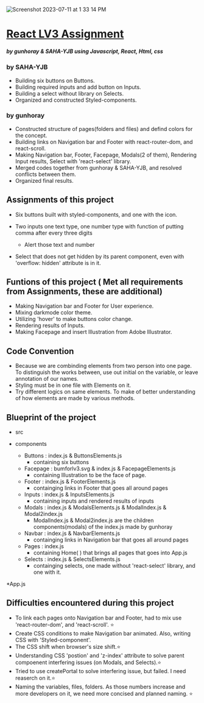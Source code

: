 ![Screenshot 2023-07-11 at 1 33 14 PM](https://github.com/gunhoray/REACT_week3_LV3/assets/88648468/3c524fc9-c6da-4d81-a2e2-4e089c1ca915)


# [React LV3 Assignment](https://react-week3-lv3.vercel.app/) 
##### by gunhoray & SAHA-YJB using Javascript, React, Html, css

### by SAHA-YJB
  * Building six buttons on Buttons.
  * Building required inputs and add button on Inputs.
  * Building a select without library on Selects. 
  * Organized and constructed Styled-components.
### by gunhoray
  * Constructed structure of pages(folders and files) and defind colors for the concept.
  * Building links on Navigation bar and Footer with react-router-dom, and react-scroll.
  * Making Navigation bar, Footer, Facepage, Modals(2 of them), Rendering Input results, Select with 'react-select' library.
  * Merged codes together from gunhoray & SAHA-YJB, and resolved conflicts between them.
  * Organized final results.

## Assignments of this project
  * Six buttons built with styled-components, and one with the icon.
    
  * Two inputs one text type, one number type with function of putting comma after every three digits
    * Alert those text and number

  * Select that does not get hidden by its parent component, even with 'overflow: hidden' attribute is in it.

## Funtions of this project ( Met all requirements from Assignments, these are additional)
  * Making Navigation bar and Footer for User experience.
  * Mixing darkmode color theme.
  * Utilizing 'hover' to make buttons color change.
  * Rendering results of Inputs.
  * Making Facepage and insert Illustration from Adobe Illustrator.

## Code Convention 
  * Because we are combinding elements from two person into one page. To distinguish the works between, use out initial on the variable, or leave annotation of our names.
  * Styling must be in one file with Elements on it.
  * Try different logics on same elements. To make of better understanding of how elements are made by various methods.

## Blueprint of the project
* src
  
* components
  * Buttons : index.js & ButtonsElements.js
    - containing six buttons 
  * Facepage : bumforlv3.svg & index.js & FacepageElements.js
    - containing Illustration to be the face of page.
  * Footer : index.js & FooterElements.js
    - containging links in Footer that goes all around pages 
  * Inputs : index.js & InputsElements.js
    - containing inputs and rendered results of inputs
  * Modals : index.js & ModalsElements.js & ModalIndex.js & Modal2index.js
    -  ModalIndex.js & Modal2index.js are the children components(modals) of the index.js made by gunhoray  
  * Navbar : index.js & NavbarElements.js
    - containging links in Navigation bar that goes all around pages 
  * Pages : index.js
    - containing Home( ) that brings all pages that goes into App.js 
  * Selects : index.js & SelectsElements.js
    - containging selects, one made without 'react-select' library, and one with it.
    
*App.js

## Difficulties encountered during this project
* To link each pages onto Navigation bar and Footer, had to mix use 'react-router-dom', and 'react-scroll'. ⭐️
* Create CSS conditions to make Navigation bar animated. Also, writing CSS with 'Styled-component'.
* The CSS shift when browser's size shift.⭐️
* Understanding CSS 'postion' and 'z-index' attribute to solve parent compoenent interfering issues (on Modals, and Selects).⭐️
* Tried to use createPortal to solve interfering issue, but failed. I need reaserch on it.⭐️
* Naming the variables, files, folders. As those numbers increase and more developers on it, we need more concised and planned naming. ⭐️
